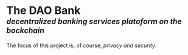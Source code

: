 # The DAO Bank<br><sup><sup>_decentralized banking services platoform on the bockchain_</sup></sup>

The focus of this project is, of course, _privacy and security_.
